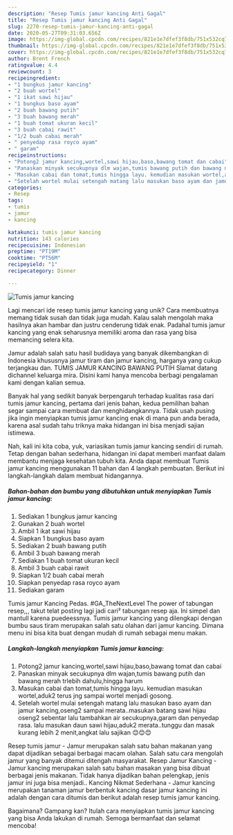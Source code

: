 ```yaml
---
description: "Resep Tumis jamur kancing Anti Gagal"
title: "Resep Tumis jamur kancing Anti Gagal"
slug: 2270-resep-tumis-jamur-kancing-anti-gagal
date: 2020-05-27T09:31:03.656Z
image: https://img-global.cpcdn.com/recipes/821e1e7dfef3f8db/751x532cq70/tumis-jamur-kancing-foto-resep-utama.jpg
thumbnail: https://img-global.cpcdn.com/recipes/821e1e7dfef3f8db/751x532cq70/tumis-jamur-kancing-foto-resep-utama.jpg
cover: https://img-global.cpcdn.com/recipes/821e1e7dfef3f8db/751x532cq70/tumis-jamur-kancing-foto-resep-utama.jpg
author: Brent French
ratingvalue: 4.4
reviewcount: 3
recipeingredient:
- "1 bungkus jamur kancing"
- "2 buah wortel"
- "1 ikat sawi hijau"
- "1 bungkus baso ayam"
- "2 buah bawang putih"
- "3 buah bawang merah"
- "1 buah tomat ukuran kecil"
- "3 buah cabai rawit"
- "1/2 buah cabai merah"
- " penyedap rasa royco ayam"
- " garam"
recipeinstructions:
- "Potong2 jamur kancing,wortel,sawi hijau,baso,bawang tomat dan cabai"
- "Panaskan minyak secukupnya dlm wajan,tumis bawang putih dan bawang merah trlebih dahulu,hingga harum"
- "Masukan cabai dan tomat,tumis hingga layu. kemudian masukan wortel,aduk2 terus jng sampai wortel menjadi gosong."
- "Setelah wortel mulai setengah matang lalu masukan baso ayam dan jamur kancing,oseng2 sampai merata..masukan batang sawi hijau oseng2 sebentar lalu tambahkan air secukupnya,garam dan penyedap rasa. lalu masukan daun sawi hijau,aduk2 merata..tunggu dan masak kurang lebih 2 menit,angkat lalu sajikan 😊😊😊"
categories:
- Resep
tags:
- tumis
- jamur
- kancing

katakunci: tumis jamur kancing 
nutrition: 143 calories
recipecuisine: Indonesian
preptime: "PT19M"
cooktime: "PT56M"
recipeyield: "1"
recipecategory: Dinner

---
```



![Tumis jamur kancing](https://img-global.cpcdn.com/recipes/821e1e7dfef3f8db/751x532cq70/tumis-jamur-kancing-foto-resep-utama.jpg)

Lagi mencari ide resep tumis jamur kancing yang unik? Cara membuatnya memang tidak susah dan tidak juga mudah. Kalau salah mengolah maka hasilnya akan hambar dan justru cenderung tidak enak. Padahal tumis jamur kancing yang enak seharusnya memiliki aroma dan rasa yang bisa memancing selera kita.

Jamur adalah salah satu hasil budidaya yang banyak dikembangkan di Indonesia khususnya jamur tiram dan jamur kancing, harganya yang cukup terjangkau dan. TUMIS JAMUR KANCING BAWANG PUTIH Slamat datang dichannel keluarga mira. Disini kami hanya mencoba berbagi pengalaman kami dengan kalian semua.

Banyak hal yang sedikit banyak berpengaruh terhadap kualitas rasa dari tumis jamur kancing, pertama dari jenis bahan, kedua pemilihan bahan segar sampai cara membuat dan menghidangkannya. Tidak usah pusing jika ingin menyiapkan tumis jamur kancing enak di mana pun anda berada, karena asal sudah tahu triknya maka hidangan ini bisa menjadi sajian istimewa.


Nah, kali ini kita coba, yuk, variasikan tumis jamur kancing sendiri di rumah. Tetap dengan bahan sederhana, hidangan ini dapat memberi manfaat dalam membantu menjaga kesehatan tubuh kita. Anda dapat membuat Tumis jamur kancing menggunakan 11 bahan dan 4 langkah pembuatan. Berikut ini langkah-langkah dalam membuat hidangannya.

<!--inarticleads1-->

##### Bahan-bahan dan bumbu yang dibutuhkan untuk menyiapkan Tumis jamur kancing:

1. Sediakan 1 bungkus jamur kancing
1. Gunakan 2 buah wortel
1. Ambil 1 ikat sawi hijau
1. Siapkan 1 bungkus baso ayam
1. Sediakan 2 buah bawang putih
1. Ambil 3 buah bawang merah
1. Sediakan 1 buah tomat ukuran kecil
1. Ambil 3 buah cabai rawit
1. Siapkan 1/2 buah cabai merah
1. Siapkan  penyedap rasa royco ayam
1. Sediakan  garam


Tumis jamur Kancing Pedas. #GA_TheNextLevel The power of tabungan resep,,, takut telat posting lagi jadi cari² tabungan resep aja. Ini simpel dan mantull karena puedeessnya. Tumis jamur kancing yang dilengkapi dengan bumbu saus tiram merupakan salah satu olahan dari jamur kancing. Dimana menu ini bisa kita buat dengan mudah di rumah sebagai menu makan. 

<!--inarticleads2-->

##### Langkah-langkah menyiapkan Tumis jamur kancing:

1. Potong2 jamur kancing,wortel,sawi hijau,baso,bawang tomat dan cabai
1. Panaskan minyak secukupnya dlm wajan,tumis bawang putih dan bawang merah trlebih dahulu,hingga harum
1. Masukan cabai dan tomat,tumis hingga layu. kemudian masukan wortel,aduk2 terus jng sampai wortel menjadi gosong.
1. Setelah wortel mulai setengah matang lalu masukan baso ayam dan jamur kancing,oseng2 sampai merata..masukan batang sawi hijau oseng2 sebentar lalu tambahkan air secukupnya,garam dan penyedap rasa. lalu masukan daun sawi hijau,aduk2 merata..tunggu dan masak kurang lebih 2 menit,angkat lalu sajikan 😊😊😊


Resep tumis jamur - Jamur merupakan salah satu bahan makanan yang dapat dijadikan sebagai berbagai macam olahan. Salah satu cara mengolah jamur yang banyak ditemui ditengah masyarakat. Resep Jamur Kancing - Jamur kancing merupakan salah satu bahan masakan yang bisa dibuat berbagai jenis makanan. Tidak hanya dijadikan bahan pelengkap, jenis jamur ini juga bisa menjadi.. Kancing Nikmat Sederhana - Jamur kancing merupakan tanaman jamur berbentuk kancing dasar jamur kancing ini adalah dengan cara ditumis dan berikut adalah resep tumis jamur kancing. 

Bagaimana? Gampang kan? Itulah cara menyiapkan tumis jamur kancing yang bisa Anda lakukan di rumah. Semoga bermanfaat dan selamat mencoba!
